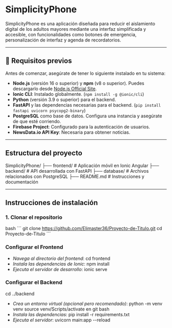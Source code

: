 # SimplicityPhone

SimplicityPhone es una aplicación diseñada para reducir el aislamiento digital de los adultos mayores mediante una interfaz simplificada y accesible, con funcionalidades como botones de emergencia, personalización de interfaz y agenda de recordatorios.

---

## 🚀 Requisitos previos

Antes de comenzar, asegúrate de tener lo siguiente instalado en tu sistema:

- **Node.js** (versión 16 o superior) y **npm** (v8 o superior). Puedes descargarlo desde [Node.js Official Site](https://nodejs.org/).
- **Ionic CLI**: Instalado globalmente. (`npm install -g @ionic/cli`)
- **Python** (versión 3.9 o superior) para el backend.
- **FastAPI** y las dependencias necesarias para el backend. (`pip install fastapi uvicorn psycopg2-binary`)
- **PostgreSQL** como base de datos. Configura una instancia y asegúrate de que esté corriendo.
- **Firebase Project**: Configurado para la autenticación de usuarios.
- **NewsData.io API Key**: Necesaria para obtener noticias.

---

## Estructura del proyecto
SimplicityPhone/ ├── frontend/ # Aplicación móvil en Ionic Angular ├── backend/ # API desarrollada con FastAPI ├── database/ # Archivos relacionados con PostgreSQL ├── README.md # Instrucciones y documentación


---

## Instrucciones de instalación

### 1. Clonar el repositorio
bash
´´´
git clone https://github.com/Elimaster36/Proyecto-de-Titulo.git
cd Proyecto-de-Titulo
´´´
### Configurar el Frontend
- *Navega al directorio del frontend*:
cd frontend
- *Instala las dependencias de Ionic*:
npm install
- *Ejecuta el servidor de desarrollo*:
ionic serve
### Configurar el Backend
cd ../backend
- *Crea un entorno virtual (opcional pero recomendado)*:
python -m venv venv
source venv/Scripts/activate en git bash
- *Instala las dependencias*:
pip install -r requirements.txt
- *Ejecuta el servidor*:
uvicorn main:app --reload

